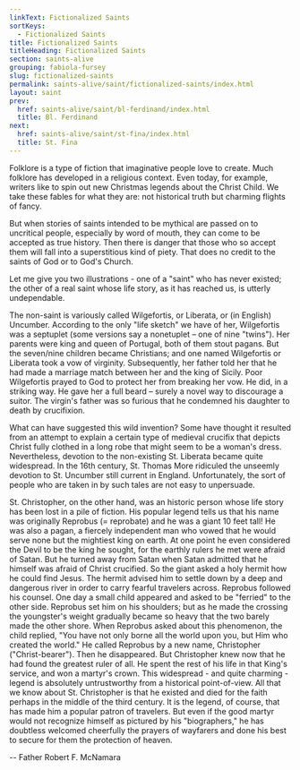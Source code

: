 ```yaml
---
linkText: Fictionalized Saints
sortKeys:
  - Fictionalized Saints
title: Fictionalized Saints
titleHeading: Fictionalized Saints
section: saints-alive
grouping: fabiola-fursey
slug: fictionalized-saints
permalink: saints-alive/saint/fictionalized-saints/index.html
layout: saint
prev:
  href: saints-alive/saint/bl-ferdinand/index.html
  title: Bl. Ferdinand
next:
  href: saints-alive/saint/st-fina/index.html
  title: St. Fina
---
```

Folklore is a type of fiction that imaginative people love to create. Much folklore has developed in a religious context. Even today, for example, writers like to spin out new Christmas legends about the Christ Child. We take these fables for what they are: not historical truth but charming flights of fancy.

But when stories of saints intended to be mythical are passed on to uncritical people, especially by word of mouth, they can come to be accepted as true history. Then there is danger that those who so accept them will fall into a superstitious kind of piety. That does no credit to the saints of God or to God's Church.

Let me give you two illustrations - one of a "saint" who has never existed; the other of a real saint whose life story, as it has reached us, is utterly undependable.

The non-saint is variously called Wilgefortis, or Liberata, or (in English) Uncumber. According to the only "life sketch" we have of her, Wilgefortis was a septuplet (some versions say a nonetuplet – one of nine "twins"). Her parents were king and queen of Portugal, both of them stout pagans. But the seven/nine children became Christians; and one named Wilgefortis or Liberata took a vow of virginity. Subsequently, her father told her that he had made a marriage match between her and the king of Sicily. Poor Wilgefortis prayed to God to protect her from breaking her vow. He did, in a striking way. He gave her a full beard – surely a novel way to discourage a suitor. The virgin's father was so furious that he condemned his daughter to death by crucifixion.

What can have suggested this wild invention? Some have thought it resulted from an attempt to explain a certain type of medieval crucifix that depicts Christ fully clothed in a long robe that might seem to be a woman's dress. Nevertheless, devotion to the non-existing St. Liberata became quite widespread. In the 16th century, St. Thomas More ridiculed the unseemly devotion to St. Uncumber still current in England. Unfortunately, the sort of people who are taken in by such tales are not easy to unpersuade.

St. Christopher, on the other hand, was an historic person whose life story has been lost in a pile of fiction. His popular legend tells us that his name was originally Reprobus (= reprobate) and he was a giant 10 feet tall! He was also a pagan, a fiercely independent man who vowed that he would serve none but the mightiest king on earth. At one point he even considered the Devil to be the king he sought, for the earthly rulers he met were afraid of Satan. But he turned away from Satan when Satan admitted that he himself was afraid of Christ crucified. So the giant asked a holy hermit how he could find Jesus. The hermit advised him to settle down by a deep and dangerous river in order to carry fearful travelers across. Reprobus followed his counsel. One day a small child appeared and asked to be "ferried" to the other side. Reprobus set him on his shoulders; but as he made the crossing the youngster's weight gradually became so heavy that the two barely made the other shore. When Reprobus asked about this phenomenon, the child replied, "You have not only borne all the world upon you, but Him who created the world." He called Reprobus by a new name, Christopher ("Christ-bearer"). Then he disappeared. But Christopher knew now that he had found the greatest ruler of all. He spent the rest of his life in that King's service, and won a martyr's crown. This widespread - and quite charming - legend is absolutely untrustworthy from a historical point-of-view. All that we know about St. Christopher is that he existed and died for the faith perhaps in the middle of the third century. It is the legend, of course, that has made him a popular patron of travelers. But even if the good martyr would not recognize himself as pictured by his "biographers," he has doubtless welcomed cheerfully the prayers of wayfarers and done his best to secure for them the protection of heaven.

\-- Father Robert F. McNamara